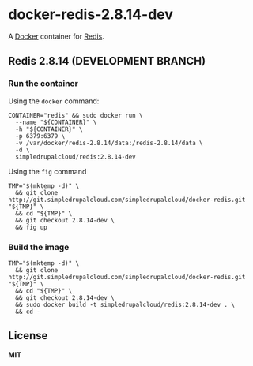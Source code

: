 # docker-redis-2.8.14-dev

A [Docker](https://docker.com/) container for [Redis](http://redis.io/).

## Redis 2.8.14 (DEVELOPMENT BRANCH)

### Run the container

Using the `docker` command:
      
    CONTAINER="redis" && sudo docker run \
      --name "${CONTAINER}" \
      -h "${CONTAINER}" \
      -p 6379:6379 \
      -v /var/docker/redis-2.8.14/data:/redis-2.8.14/data \
      -d \
      simpledrupalcloud/redis:2.8.14-dev
      
Using the `fig` command

    TMP="$(mktemp -d)" \
      && git clone http://git.simpledrupalcloud.com/simpledrupalcloud/docker-redis.git "${TMP}" \
      && cd "${TMP}" \
      && git checkout 2.8.14-dev \
      && fig up

### Build the image
      
    TMP="$(mktemp -d)" \
      && git clone http://git.simpledrupalcloud.com/simpledrupalcloud/docker-redis.git "${TMP}" \
      && cd "${TMP}" \
      && git checkout 2.8.14-dev \
      && sudo docker build -t simpledrupalcloud/redis:2.8.14-dev . \
      && cd -

## License

**MIT**
